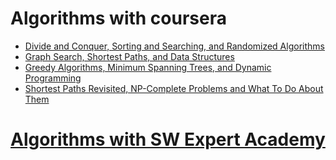 # Algorithms with coursera

* [Divide and Conquer, Sorting and Searching, and Randomized Algorithms](https://github.com/jeongyoonlee2015/2020-TIL/tree/master/Algorithms/Divide%20and%20Conquer%2C%20Sorting%20and%20Searching%2C%20and%20Randomized%20Algorithms)
* [Graph Search, Shortest Paths, and Data Structures]()
* [Greedy Algorithms, Minimum Spanning Trees, and Dynamic Programming]()
* [Shortest Paths Revisited, NP-Complete Problems and What To Do About Them]()

# [Algorithms with SW Expert Academy](https://swexpertacademy.com/main/learn/)
